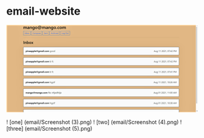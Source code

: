 # email-website

<img src="/email/Screenshot (3).png" alt="Alt text" title="one">

! [one] (email/Screenshot (3).png)
! [two] (email/Screenshot (4).png)
! [three] (email/Screenshot (5).png)

